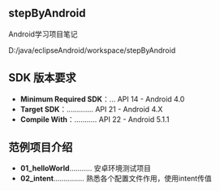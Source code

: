 ## stepByAndroid

Android学习项目笔记

D:/java/eclipseAndroid/workspace/stepByAndroid

## SDK 版本要求
- **Minimum Required SDK**：... API 14 - Android 4.0
- **Target SDK**：............. API 21 - Android 4.X
- **Compile With**：........... API 22 - Android 5.1.1

## 范例项目介绍
- **01_helloWorld**........... 安卓环境测试项目
- **02_intent**............... 熟悉各个配置文件作用，使用intent传值